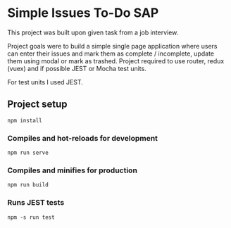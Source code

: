 # Simple Issues To-Do SAP

This project was built upon given task from a job interview.

Project goals were to build a simple single page application where users can enter their issues and mark them as complete / incomplete, update them using modal or mark as trashed. Project required to use router, redux (vuex) and if possible JEST or Mocha test units.

For test units I used JEST.

## Project setup

```
npm install
```

### Compiles and hot-reloads for development

```
npm run serve
```

### Compiles and minifies for production

```
npm run build
```

### Runs JEST tests

```
npm -s run test
```
